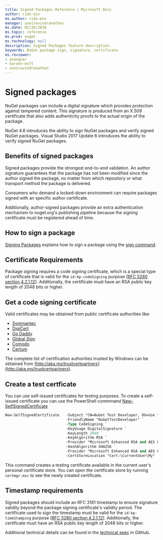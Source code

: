 ```yaml
---
title: Signed Packages Reference | Microsoft Docs
author: rido-min
ms.author: rido-min
manager: unniravindranathan
ms.date: 02/26/2018
ms.topic: reference
ms.prod: nuget
ms.technology: null
description: Signed Packages feature description.
keywords: NuGet package sign, signature, certificate
ms.reviewer:
- ananguar
- karann-msft
- unniravindranathan
---
```


# Signed packages

NuGet packages can include a digital signature which provides protection against tampered content. This signature is produced from an X.509 certificate that also adds authenticity proofs to the actual origin of the package. 

NuGet 4.6 introduces the ability to sign NuGet packages and verify signed NuGet packages. Visual Studio 2017 Update 6 introduces the ability to verify signed NuGet packages.

## Benefits of signed packages

Signed packages provide the strongest end-to-end validation. An author signature guarantees that the package has not been modified since the author signed the package, no matter from which repository or what transport method the package is delivered.

Consumers who demand a locked-down environment can require packages signed with an specific author certificate.

Additionally, author-signed packages provide an extra authentication mechanism to nuget.org's publishing pipeline because the signing certificate must be registered ahead of time.

## How to sign a package

[Signing Packages](../create-packages/Sign-a-package) explains how to sign a package using the [sign command](../tools/cli-ref-sign).

## Certificate Requirements

Package signing requires a code signing certificate, which is a special type of certificate that is valid for the `id-kp-codeSigning` purpose [[RFC 5280 section 4.2.1.12](https://tools.ietf.org/html/rfc5280#section-4.2.1.12)]. Additionally, the certificate must have an RSA public key length of 2048 bits or higher.

## Get a code signing certificate

Valid certificates may be obtained from public certificate authorities like:

- [Symmantec](https://trustcenter.websecurity.symantec.com/process/trust/productOptions?productType=SoftwareValidationClass3)
- [DigiCert](https://www.digicert.com/code-signing/)
- [Go Daddy](https://www.godaddy.com/web-security/code-signing-certificate)
- [Global Sign](https://www.globalsign.com/en/code-signing-certificate/)
- [Comodo](https://www.comodo.com/e-commerce/code-signing/code-signing-certificate.php)
- [Certum](https://www.certum.eu/certum/cert,offer_en_open_source_cs.xml) 

The complete list of certification authorities trusted by Windows can be obtained from [http://aka.ms/trustcertpartners](http://aka.ms/trustcertpartners).

## Create a test certficate

You can use self-issued certificates for testing purposes. To create a self-issued certificate you can use the PowerShell commmand [New-SelfSignedCertificate](https://docs.microsoft.com/en-us/powershell/module/pkiclient/new-selfsignedcertificate)

```ps
New-SelfSignedCertificate	-Subject "CN=NuGet Test Developer, OU=Use for testing purposes ONLY" `
							-FriendlyName "NuGetTestDeveloper" `
							-Type CodeSigning `
   			    			-KeyUsage DigitalSignature `
							-KeyLength 2048 `
							-KeyAlgorithm RSA `
							-Provider "Microsoft Enhanced RSA and AES Cryptographic Provider" `
                            -HashAlgorithm SHA256 `
							-Provider "Microsoft Enhanced RSA and AES Cryptographic Provider" `
							-CertStoreLocation "Cert:\CurrentUser\My" 
```
This command creates a testing certificate available in the current user's personal certificate store. You can open the certificate store by running `certmgr.msc` to see the newly created certificate.


## Timestamp requirements

Signed packages should include an RFC 3161 timestamp to ensure signature validity beyond the package signing certificate's validity period. The certificate used to sign the timestamp must be valid for the `id-kp-timeStamping` purpose [[RFC 5280 section 4.2.1.12](https://tools.ietf.org/html/rfc5280#section-4.2.1.12)]. Additionally, the certificate must have an RSA public key length of 2048 bits or higher.

Additional technical details can be found in the [technical spec](https://github.com/NuGet/Home/wiki/Package-Signatures-Technical-Details) in GitHub.
